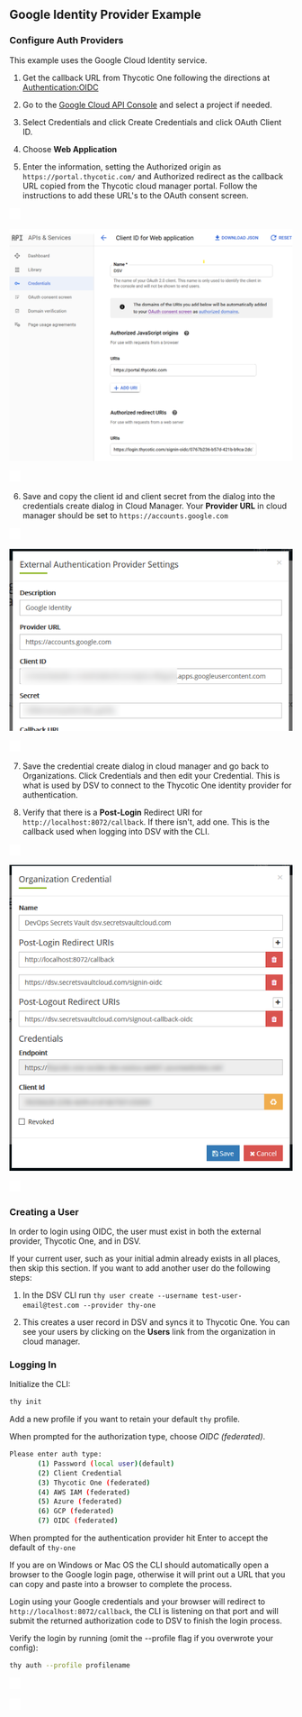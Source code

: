 [title]: # (GCP Example)
[tags]: # (DevOps Secrets Vault,DSV,)
[priority]: # (5710)

## Google Identity Provider Example

### Configure Auth Providers

This example uses the Google Cloud Identity service.

1. Get the callback URL from Thycotic One following the directions at [Authentication:OIDC](./index.md)

2. Go to the [Google Cloud API Console](https://console.cloud.google.com/apis/dashboard) and select a project if needed.

3. Select Credentials and click Create Credentials and click OAuth Client ID.

4. Choose **Web Application**

5. Enter the information, setting the Authorized origin as `https://portal.thycotic.com/` and Authorized redirect as the callback URL copied from the Thycotic cloud manager portal. Follow the instructions to add these URL's to the OAuth consent screen.

![](./images/spacer.png)

![](./images/setupgcpapp.png)

![](./images/spacer.png)

6. Save and copy the client id and client secret from the dialog into the credentials create dialog in Cloud Manager. Your **Provider URL** in cloud manager should be set to `https://accounts.google.com`

![](./images/spacer.png)

![](./images/setupcmprovider.png)

![](./images/spacer.png)


7. Save the credential create dialog in cloud manager and go back to Organizations. Click Credentials and then edit your Credential. This is what is used by DSV to connect to the Thycotic One identity provider for authentication. 

8. Verify that there is a **Post-Login** Redirect URI for `http://localhost:8072/callback`. If there isn't, add one. This is the callback used when logging into DSV with the CLI.


![](./images/spacer.png)

![](./images/cmcredentials.png)

![](./images/spacer.png)



### Creating a User

In order to login using OIDC, the user must exist in both the external provider, Thycotic One, and in DSV.

If your current user, such as your initial admin already exists in all places, then skip this section. If you want to add another user do the following steps:

1. In the DSV CLI run `thy user create --username test-user-email@test.com --provider thy-one`

2. This creates a user record in DSV and syncs it to Thycotic One. You can see your users by clicking on the **Users** link from the organization in cloud manager.

### Logging In


Initialize the CLI:

```BASH
thy init
```

Add a new profile if you want to retain your default `thy` profile.

When prompted for the authorization type, choose *OIDC (federated)*.

```BASH
Please enter auth type:
       (1) Password (local user)(default)
       (2) Client Credential
       (3) Thycotic One (federated)
       (4) AWS IAM (federated)
       (5) Azure (federated)
       (6) GCP (federated)
       (7) OIDC (federated)
```

When prompted for the authentication provider hit Enter to accept the default of `thy-one`

If you are on Windows or Mac OS the CLI should automatically open a browser to the Google login page, otherwise it will print out a URL that you can copy and paste into a browser to complete the process.

Login using your Google credentials and your browser will redirect to `http://localhost:8072/callback`, the CLI is listening on that port and will submit the returned authorization code to DSV to finish the login process.

Verify the login by running (omit the --profile flag if you overwrote your config): 

```BASH
thy auth --profile profilename
```

![](./images/spacer.png)

![](./images/spacer.png)